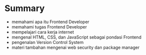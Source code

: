 # Summary

- memahami apa itu Frontend Developer
- memahami tugas Frontend Developer
- mempelajari cara kerja internet
- mengenal HTML, CSS, dan JavaScript sebagai pondasi Frontend
- pengenalan Version Control System
- materi tambahan mengenai web security dan package manager